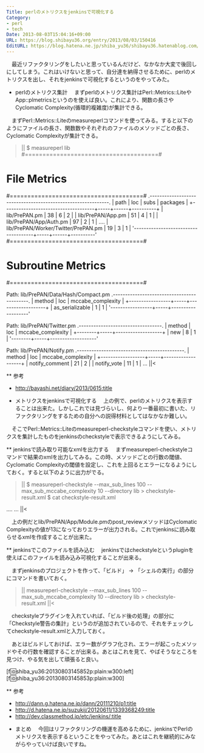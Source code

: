 ```yaml
---
Title: perlのメトリクスをjenkinsで可視化する
Category:
- perl
- tech
Date: 2013-08-03T15:04:16+09:00
URL: https://blog.shibayu36.org/entry/2013/08/03/150416
EditURL: https://blog.hatena.ne.jp/shiba_yu36/shibayu36.hatenablog.com/atom/entry/11696248318756372181
---
```


　最近リファクタリングをしたいと思っているんだけど、なかなか大変で後回しにしてしまう。これはいけないと思って、自分達を納得させるために、perlのメトリクスを出し、それをjenkinsで可視化するというのをやってみた。

* perlのメトリクス集計
　まずperlのメトリクス集計はPerl::Metrics::LiteやApp::plmetricsというのを使えば良い。これにより、関数の長さやCyclomatic Complexity(循環的複雑度)が集計できる。

　まずPerl::Metrics::Liteのmeasureperlコマンドを使ってみる。すると以下のようにファイルの長さ、関数数やそれぞれのファイルのメソッドごとの長さ、Cyclomatic Complexityが集計できる。
>||
$ measureperl lib
#======================================#
#           File Metrics               #
#======================================#
.-------------------------------------------------------------.
| path                                | loc | subs | packages |
+-------------------------------------+-----+------+----------+
| lib/PrePAN.pm                       |  38 |    6 |        2 |
| lib/PrePAN/App.pm                   |  51 |    4 |        1 |
| lib/PrePAN/App/Auth.pm              |  97 |    2 |        1 |
....
| lib/PrePAN/Worker/Twitter/PrePAN.pm |  19 |    3 |        1 |
'-------------------------------------+-----+------+----------'
#======================================#
#         Subroutine Metrics           #
#======================================#

Path: lib/PrePAN/Data/Hash/Compact.pm
.-------------------------------------------.
| method          | loc | mccabe_complexity |
+-----------------+-----+-------------------+
| as_serializable |   1 |                 1 |
'-----------------+-----+-------------------'

Path: lib/PrePAN/Twitter.pm
.----------------------------------.
| method | loc | mccabe_complexity |
+--------+-----+-------------------+
| new    |   8 |                 1 |
'--------+-----+-------------------'

Path: lib/PrePAN/Notify.pm
.--------------------------------------------.
| method           | loc | mccabe_complexity |
+------------------+-----+-------------------+
| notify_comment   |  21 |                 2 |
| notify_vote      |  11 |                 1 |
...
||<

** 参考
- http://bayashi.net/diary/2013/0615:title


* メトリクスをjenkinsで可視化する
　上の例で、perlのメトリクスを表示することは出来た。しかしこれでは見づらいし、何より一番最初に書いた、リファクタリングをするための自分への説得材料としてはなかなか難しい。

　そこでPerl::Metrics::Liteのmeasureperl-checkstyleコマンドを使い、メトリクスを集計したものをjenkinsのcheckstyleで表示できるようにしてみる。

** jenkinsで読み取り可能なxmlを出力する
　まずmeasureperl-checkstyleコマンドで結果のxmlを出力してみる。この時、メソッドごとの行数の閾値、Cyclomatic Complexityの閾値を設定し、これを上回るとエラーになるようにしておく。すると以下のように出力がでる。
>||
$ measureperl-checkstyle --max_sub_lines 100 --max_sub_mccabe_complexity 10 --directory lib > checkstyle-result.xml
$ cat checkstyle-result.xml
<checkstyle version="5.1">
  ....
  <file name="lib/PrePAN/Twitter/PrePAN.pm">
  </file>
  <file name="lib/PrePAN/App/Module.pm">
    <error line="173" column="1" severity="error" message="'post_review' method cyclomatic complexity is 13" source="com.puppycrawl.tools.checkstyle.checks.metrics.CyclomaticComplexityCheck"/>
  </file>
  ...
</checkstyle>
||<

　上の例だとlib/PrePAN/App/Module.pmのpost_reviewメソッドはCyclomatic Complexityの値が13になっておりエラーが出力される。これでjenkinsに読み取らせるxmlを作成することが出来た。

** jenkinsでこのファイルを読み込む
　jenkinsではcheckstyleというpluginを使えばこのファイルを読み込み可視化することが出来る。

　まずjenkinsのプロジェクトを作って、「ビルド」 -> 「シェルの実行」の部分にコマンドを書いておく。
>||
measureperl-checkstyle --max_sub_lines 100 --max_sub_mccabe_complexity 10 --directory lib > checkstyle-result.xml
||<

　checkstyleプラグインを入れていれば、「ビルド後の処理」の部分に「Checkstyle警告の集計」というのが追加されているので、それをチェックしてcheckstyle-result.xmlと入力しておく。

　あとはビルドしておけば、エラー数がグラフ化され、エラーが起こったメソッドやその行数を確認することが出来る。あとはこれを見て、やばそうなところを見つけ、やる気を出して頑張ると良い。

[f:id:shiba_yu36:20130803145852p:plain:w300:left]
[f:id:shiba_yu36:20130803145853p:plain:w300]

** 参考
- http://dann.g.hatena.ne.jp/dann/20111210/p1:title
- http://d.hatena.ne.jp/suzukij/20120611/1339368249:title
- http://dev.classmethod.jp/etc/jenkins/:title

* まとめ
　今回はリファクタリングの機運を高めるために、jenkinsでPerlのメトリクスを表示するということをやってみた。あとはこれを継続的にみながらやっていけば良いですね。
